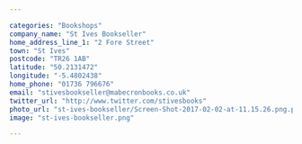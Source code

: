 ```yaml
---

categories: "Bookshops"
company_name: "St Ives Bookseller"
home_address_line_1: "2 Fore Street"
town: "St Ives"
postcode: "TR26 1AB"
latitude: "50.2131472"
longitude: "-5.4802438"
home_phone: "01736 796676"
email: "stivesbookseller@mabecronbooks.co.uk"
twitter_url: "http://www.twitter.com/stivesbooks"
photo_url: "st-ives-bookseller/Screen-Shot-2017-02-02-at-11.15.26.png.png"
image: "st-ives-bookseller.png"

---
```

